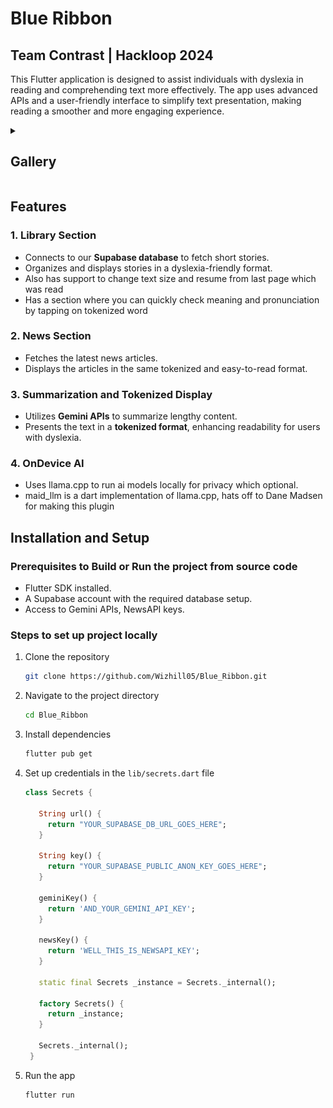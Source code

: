 # Blue Ribbon
## Team Contrast | Hackloop 2024

This Flutter application is designed to assist individuals with dyslexia in reading and comprehending text more effectively. The app uses advanced APIs and a user-friendly interface to simplify text presentation, making reading a smoother and more engaging experience.

<details>
  <summary><h2>Gallery</h2></summary>
  <img src="https://github.com/Wizhill05/Blue_Ribbon/blob/readme-images/readme-images/1.jpg?raw=true" alt="just flexing the ui lol" width="300">
  <img src="https://github.com/Wizhill05/Blue_Ribbon/blob/readme-images/readme-images/3.jpg?raw=true" alt="just flexing the ui lol" width="300">
  <img src="https://github.com/Wizhill05/Blue_Ribbon/blob/readme-images/readme-images/4.jpg?raw=true" alt="just flexing the ui lol" width="300">
  <img src="https://github.com/Wizhill05/Blue_Ribbon/blob/readme-images/readme-images/5.jpg?raw=true" alt="just flexing the ui lol" width="300">
  <img src="https://github.com/Wizhill05/Blue_Ribbon/blob/readme-images/readme-images/6.jpg?raw=true" alt="just flexing the ui lol" width="300">
  <img src="https://github.com/Wizhill05/Blue_Ribbon/blob/readme-images/readme-images/7.jpg?raw=true" alt="just flexing the ui lol" width="300">
  <img src="https://github.com/Wizhill05/Blue_Ribbon/blob/readme-images/readme-images/8.jpg?raw=true" alt="just flexing the ui lol" width="300">
  <img src="https://github.com/Wizhill05/Blue_Ribbon/blob/readme-images/readme-images/9.jpg?raw=true" alt="just flexing the ui lol" width="300">
  <img src="https://github.com/Wizhill05/Blue_Ribbon/blob/readme-images/readme-images/10.jpg?raw=true" alt="just flexing the ui lol" width="300">
  <img src="https://github.com/Wizhill05/Blue_Ribbon/blob/readme-images/readme-images/11.jpg?raw=true" alt="just flexing the ui lol" width="300">
  <img src="https://github.com/Wizhill05/Blue_Ribbon/blob/readme-images/readme-images/12.jpg?raw=true" alt="just flexing the ui lol" width="300">
  <img src="https://github.com/Wizhill05/Blue_Ribbon/blob/readme-images/readme-images/13.jpg?raw=true" alt="just flexing the ui lol" width="300">
  <img src="https://github.com/Wizhill05/Blue_Ribbon/blob/readme-images/readme-images/14.jpg?raw=true" alt="just flexing the ui lol" width="300">
  <img src="https://github.com/Wizhill05/Blue_Ribbon/blob/readme-images/readme-images/15.jpg?raw=true" alt="just flexing the ui lol" width="300">
  <img src="https://github.com/Wizhill05/Blue_Ribbon/blob/readme-images/readme-images/16.jpg?raw=true" alt="just flexing the ui lol" width="300">
  <img src="https://github.com/Wizhill05/Blue_Ribbon/blob/readme-images/readme-images/2.jpg?raw=true" alt="just flexing the ui lol" width="300">

</details>

## Features

### 1. **Library Section**
- Connects to our **Supabase database** to fetch short stories.
- Organizes and displays stories in a dyslexia-friendly format.
- Also has support to change text size and resume from last page which was read
- Has a section where you can quickly check meaning and pronunciation by tapping on tokenized word

### 2. **News Section**
- Fetches the latest news articles.
- Displays the articles in the same tokenized and easy-to-read format.

### 3. **Summarization and Tokenized Display**
- Utilizes **Gemini APIs** to summarize lengthy content.
- Presents the text in a **tokenized format**, enhancing readability for users with dyslexia.

### 4. **OnDevice AI**
- Uses llama.cpp to run ai models locally for privacy which optional.
- maid_llm is a dart implementation of llama.cpp, hats off to Dane Madsen for making this plugin

## Installation and Setup

### Prerequisites to Build or Run the project from source code
- Flutter SDK installed.
- A Supabase account with the required database setup.
- Access to Gemini APIs, NewsAPI keys.

### Steps to set up project locally
1. Clone the repository
   ```bash
   git clone https://github.com/Wizhill05/Blue_Ribbon.git

2. Navigate to the project directory
   ```bash
   cd Blue_Ribbon

3. Install dependencies
   ```bash
   flutter pub get

4. Set up credentials in the `lib/secrets.dart` file
   ```dart
   class Secrets {
   
      String url() {
        return "YOUR_SUPABASE_DB_URL_GOES_HERE";
      }
  
      String key() {
        return "YOUR_SUPABASE_PUBLIC_ANON_KEY_GOES_HERE";
      }
  
      geminiKey() {
        return 'AND_YOUR_GEMINI_API_KEY';
      }
  
      newsKey() {
        return 'WELL_THIS_IS_NEWSAPI_KEY';
      }
  
      static final Secrets _instance = Secrets._internal();
  
      factory Secrets() {
        return _instance;
      }
  
      Secrets._internal();
    }

5. Run the app
   ```bash
   flutter run
